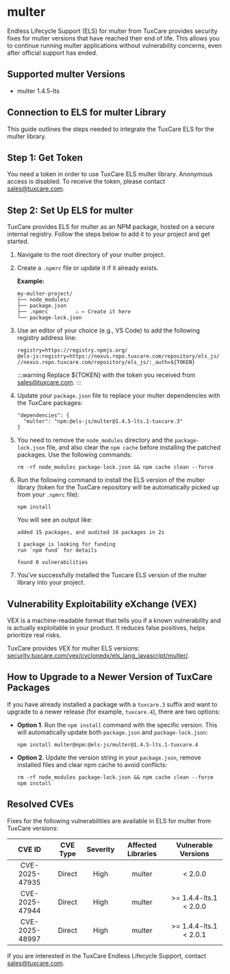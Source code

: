 # multer

Endless Lifecycle Support (ELS) for multer from TuxCare provides security fixes for multer versions that have reached their end of life. This allows you to continue running multer applications without vulnerability concerns, even after official support has ended.

## Supported multer Versions

* multer 1.4.5-lts

## Connection to ELS for multer Library

This guide outlines the steps needed to integrate the TuxCare ELS for the multer library.

## Step 1: Get Token

You need a token in order to use TuxCare ELS multer library. Anonymous access is disabled. To receive the token, please contact [sales@tuxcare.com](mailto:sales@tuxcare.com).

## Step 2: Set Up ELS for multer

TuxCare provides ELS for multer as an NPM package, hosted on a secure internal registry. Follow the steps below to add it to your project and get started.

1. Navigate to the root directory of your multer project.
2. Create a `.npmrc` file or update it if it already exists.

   **Example:**

   ```text
   my-multer-project/
   ├── node_modules/
   ├── package.json
   ├── .npmrc         ⚠️ ← Create it here
   └── package-lock.json
   ```

3. Use an editor of your choice (e.g., VS Code) to add the following registry address line:

   <CodeWithCopy>

   ```text
   registry=https://registry.npmjs.org/
   @els-js:registry=https://nexus.repo.tuxcare.com/repository/els_js/
   //nexus.repo.tuxcare.com/repository/els_js/:_auth=${TOKEN}
   ```

   </CodeWithCopy>

   :::warning
   Replace ${TOKEN} with the token you received from [sales@tuxcare.com](mailto:sales@tuxcare.com).
   :::

4. Update your `package.json` file to replace your multer dependencies with the TuxCare packages:

   <CodeWithCopy>

   ```text
   "dependencies": {
     "multer": "npm:@els-js/multer@1.4.5-lts.1-tuxcare.3"
   }
   ```

   </CodeWithCopy>

5. You need to remove the `node_modules` directory and the `package-lock.json` file, and also clear the `npm cache` before installing the patched packages. Use the following commands:
   
   <CodeWithCopy>

   ```text
   rm -rf node_modules package-lock.json && npm cache clean --force
   ```

   </CodeWithCopy>

6. Run the following command to install the ELS version of the multer library (token for the TuxCare repository will be automatically picked up from your `.npmrc` file):

   <CodeWithCopy>

   ```text
   npm install
   ```

   </CodeWithCopy>

   You will see an output like:

   ```text
   added 15 packages, and audited 16 packages in 2s

   1 package is looking for funding
   run `npm fund` for details

   found 0 vulnerabilities
   ```

7. You've successfully installed the Tuxcare ELS version of the multer library into your project.

## Vulnerability Exploitability eXchange (VEX) 

VEX is a machine-readable format that tells you if a known vulnerability and is actually exploitable in your product. It reduces false positives, helps prioritize real risks.

TuxCare provides VEX for multer ELS versions: [security.tuxcare.com/vex/cyclonedx/els_lang_javascript/multer/](https://security.tuxcare.com/vex/cyclonedx/els_lang_javascript/multer/).

## How to Upgrade to a Newer Version of TuxCare Packages

If you have already installed a package with a `tuxcare.3` suffix and want to upgrade to a newer release (for example, `tuxcare.4`), there are two options:

* **Option 1**. Run the `npm install` command with the specific version. This will automatically update both `package.json` and `package-lock.json`:

  <CodeWithCopy>

  ```text
  npm install multer@npm:@els-js/multer@1.4.5-lts.1-tuxcare.4
  ```

  </CodeWithCopy>

* **Option 2**. Update the version string in your `package.json`, remove installed files and clear npm cache to avoid conflicts:

  <CodeWithCopy>

  ```text
  rm -rf node_modules package-lock.json && npm cache clean --force
  npm install
  ```

  </CodeWithCopy>

## Resolved CVEs

Fixes for the following vulnerabilities are available in ELS for multer from TuxCare versions:

| CVE ID         | CVE Type | Severity | Affected Libraries | Vulnerable Versions |
| :------------: | :------: |:--------:|:------------------:| :----------------: |
| CVE-2025-47935 | Direct   | High     | multer            | < 2.0.0           |
| CVE-2025-47944 | Direct   | High     | multer            | >= 1.4.4-lts.1 < 2.0.0 |
| CVE-2025-48997 | Direct   | High     | multer            | >= 1.4.4-lts.1 < 2.0.1 |

If you are interested in the TuxCare Endless Lifecycle Support, contact [sales@tuxcare.com](mailto:sales@tuxcare.com).

